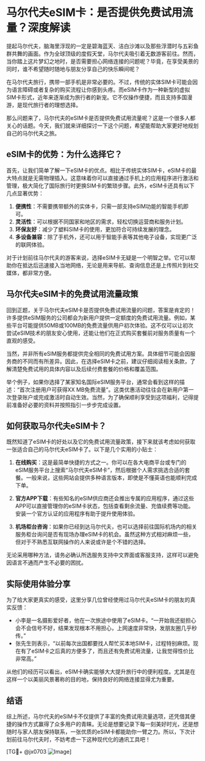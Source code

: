 # 马尔代夫eSIM卡：是否提供免费试用流量？深度解读

提起马尔代夫，脑海里浮现的一定是碧海蓝天、洁白沙滩以及那些浮潜时与五彩鱼群共舞的画面。作为全球顶级的度假天堂，马尔代夫吸引着无数游客前往。然而，当你踏上这片梦幻之地时，是否需要担心网络连接的问题呢？毕竟，在享受美景的同时，谁不希望随时随地与朋友分享自己的快乐瞬间呢？

在马尔代夫旅行，携带一部手机是非常必要的。不过，传统的实体SIM卡可能会因为语言障碍或者复杂的购买流程让你感到头疼。而eSIM卡作为一种新型的虚拟SIM卡形式，近年来逐渐成为旅行者的新宠。它不仅操作便捷，而且支持多国漫游，是现代旅行者的理想选择。

那么问题来了，马尔代夫的eSIM卡是否提供免费试用流量呢？这是一个很多人都关心的话题。今天，我们就来详细探讨一下这个问题，希望能帮助大家更好地规划自己的马尔代夫之旅。

## eSIM卡的优势：为什么选择它？

首先，让我们简单了解一下eSIM卡的优点。相比于传统实体SIM卡，eSIM卡的最大特点就是无需物理插入。这意味着你可以直接通过手机上的应用程序进行激活和管理，极大简化了国际旅行时更换SIM卡的繁琐步骤。此外，eSIM卡还具有以下几点显著优势：

1. **便携性**：不需要携带额外的实体卡，只需一部支持eSIM功能的智能手机即可。
2. **灵活性**：可以根据不同国家和地区的需求，轻松切换运营商和服务计划。
3. **环保友好**：减少了塑料SIM卡的使用，更加符合可持续发展的理念。
4. **多设备兼容**：除了手机外，还可以用于智能手表等其他电子设备，实现更广泛的联网体验。

对于计划前往马尔代夫的游客来说，选择eSIM卡无疑是一个明智之举。它可以帮助你在抵达后迅速接入当地网络，无论是用来导航、查询信息还是上传照片到社交媒体，都非常方便。

## 马尔代夫eSIM卡的免费试用流量政策

回到正题，关于马尔代夫eSIM卡是否提供免费试用流量的问题，答案是肯定的！许多提供eSIM服务的公司都会为新用户提供一定额度的免费试用流量。例如，某些平台可能提供50MB或100MB的免费流量供用户初次体验。这不仅可以让初次尝试eSIM技术的朋友安心使用，还能让他们在正式购买套餐前对服务质量有一个直观的感受。

当然，并非所有eSIM服务都提供完全相同的免费试用方案。具体细节可能会因服务商的不同而有所差异。因此，在选择eSIM卡之前，建议仔细阅读相关条款，了解清楚免费试用的具体内容以及后续付费套餐的价格和覆盖范围。

举个例子，如果你选择了某家知名国际eSIM服务平台，通常会看到这样的描述：“首次注册用户可获得XX MB免费流量”。这类优惠活动往往会在新用户第一次登录账户或完成激活时自动生效。当然，为了确保顺利享受到这项福利，记得提前准备好必要的资料并按照指引一步步完成设置。

## 如何获取马尔代夫eSIM卡？

既然知道了eSIM卡的好处以及它的免费试用流量政策，接下来就该考虑如何获取一张适合自己的马尔代夫eSIM卡了。以下是几个实用的小贴士：

1. **在线购买**：这是最简单快捷的方式之一。你可以在各大电商平台或专门的eSIM服务平台上搜索“马尔代夫eSIM卡”，然后根据个人需求挑选合适的套餐。一般来说，这些网站会提供多种语言版本，即使是不懂英语也能顺利完成下单。

2. **官方APP下载**：有些知名的eSIM供应商还会推出专属的应用程序，通过这些APP可以直接管理你的eSIM卡状态，包括查看剩余流量、充值续费等功能。安装一个官方认证的应用程序有助于提升使用体验。

3. **机场柜台咨询**：如果你已经到达马尔代夫，也可以选择前往国际机场内的相关服务柜台询问是否有现场办理eSIM卡的机会。虽然这种方式相对麻烦一些，但对于不熟悉互联网操作的人来说或许是个不错的选择。

无论采用哪种方法，请务必确认所选服务支持中文界面或客服支持，这样可以避免因语言不通而产生不必要的困扰。

## 实际使用体验分享

为了给大家更真实的感受，这里分享几位曾经使用过马尔代夫eSIM卡的朋友的真实反馈：

- 小李是一名摄影爱好者，他在一次旅途中使用了eSIM卡。“一开始我还挺担心会不会信号不好，结果发现根本不用担心，上网速度非常快，发朋友圈几乎秒传。”
- 张先生则表示，“以前每次出国都要找人帮忙买本地SIM卡，过程特别麻烦。现在有了eSIM卡之后真的方便多了，而且还有免费试用流量，让我觉得性价比非常高。”

从他们的经历可以看出，eSIM卡确实能够大大提升旅行中的便利程度。尤其是在这样一个以美丽风景著称的目的地，保持良好的网络连接显得尤为重要。

## 结语

综上所述，马尔代夫的eSIM卡不仅提供了丰富的免费试用流量选项，还凭借其便捷的操作方式赢得了众多用户的青睐。无论是想要记录下每一刻美好时光，还是想随时与家人朋友保持联系，一张优质的eSIM卡都能助你一臂之力。所以，下次计划前往马尔代夫时，不妨考虑一下这种现代化的通讯工具吧！

[TG💪+ @jx0703 ![Image](https://github.com/user-attachments/assets/dbca1d08-cadb-493c-b0ec-ad6f7a83f270)]